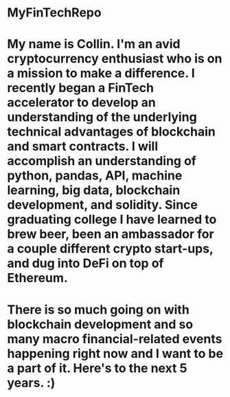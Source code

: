 # MyFinTechRepo

#  My name is Collin. I'm an avid cryptocurrency enthusiast who is on a mission to make a difference. I recently began a FinTech accelerator to develop an understanding of the underlying technical advantages of blockchain and smart contracts. I will accomplish an understanding of python, pandas, API, machine learning, big data, blockchain development, and solidity. Since graduating college I have learned to brew beer, been an ambassador for a couple different crypto start-ups, and dug into DeFi on top of Ethereum. 

#  There is so much going on with blockchain development and so many macro financial-related events happening right now and I want to be a part of it. Here's to the next 5 years. :)
